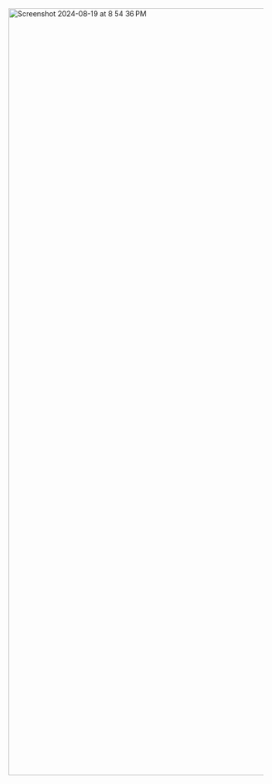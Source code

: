 <img width="1512" alt="Screenshot 2024-08-19 at 8 54 36 PM" src="https://github.com/user-attachments/assets/ad77e08a-dc95-47d9-bc87-e4f679dedc0c">
